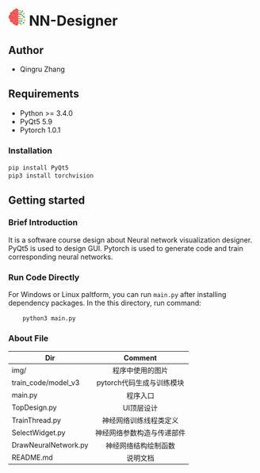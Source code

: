 # <img src="img/Logo.png" width="35" height="35"> NN-Designer 


## Author
+ Qingru Zhang


## Requirements

* Python >= 3.4.0 
* PyQt5 5.9
* Pytorch 1.0.1

### Installation ###
    pip install PyQt5
    pip3 install torchvision


## Getting started
<!-- ![avatar](img/geneAct.png =20x20)   -->

### Brief Introduction
It is a software course design about Neural network visualization designer. PyQt5 is used to design GUI.
Pytorch is used to generate code and train corresponding neural networks.

### Run Code Directly 
<!-- ![avatar](img/trainAct.png =20x20) -->
For Windows or Linux paltform, you can run `main.py` after installing dependency packages.
In the this directory, run command:
```
    python3 main.py
```

### About File

| Dir   |      Comment      |
|----------|:-------------:|
|img/                   |    程序中使用的图片  |
|train_code/model_v3  | pytorch代码生成与训练模块 |
|main.py | 程序入口 |
|TopDesign.py | UI顶层设计 |
|TrainThread.py | 神经网络训练线程类定义 |
|SelectWidget.py| 神经网络参数构造与传递部件 |
|DrawNeuralNetwork.py| 神经网络结构绘制函数 |
|README.md                 |    说明文档    |

